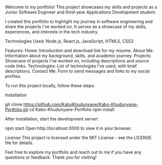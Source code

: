 Welcome to my portfolio! This project showcases my skills and projects as a Junior Software Engineer and third-year Applications Development student.

I created this portfolio to highlight my journey in software engineering and share the projects I've worked on. It serves as a showcase of my skills, experiences, and interests in the tech industry.

Technologies Used: 
Node.js, React.js, JavaScript, HTML5, CSS3 

Features:
Home: Introduction and download link for my resume.
About Me: Information about my background, skills, and academic journey.
Projects: Showcase of projects I've worked on, including descriptions and source code links.
Technologies: List of technologies I've used, with brief descriptions.
Contact Me: Form to send messages and links to my social profiles.

To run this project locally, follow these steps:

Installation

git clone https://github.com/KaboKhudunyane/Kabo-Khudunyane-Portfolio.git
cd Kabo-Khudunyane-Portfolio
npm install

After installation, start the development server:

npm start
Open http://localhost:3000 to view it in your browser.

License
This project is licensed under the MIT License - see the LICENSE file for details.

Feel free to explore my portfolio and reach out to me if you have any questions or feedback. Thank you for visiting!
